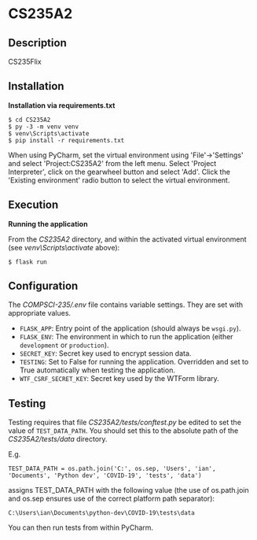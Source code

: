 # CS235A2

## Description
 CS235Flix

## Installation

**Installation via requirements.txt**

```shell
$ cd CS235A2
$ py -3 -m venv venv
$ venv\Scripts\activate
$ pip install -r requirements.txt
```

When using PyCharm, set the virtual environment using 'File'->'Settings' and select 'Project:CS235A2' from the left menu. Select 'Project Interpreter', click on the gearwheel button and select 'Add'. Click the 'Existing environment' radio button to select the virtual environment. 

## Execution

**Running the application**

From the *CS235A2* directory, and within the activated virtual environment (see *venv\Scripts\activate* above):

````shell
$ flask run
```` 


## Configuration

The *COMPSCI-235/.env* file contains variable settings. They are set with appropriate values.

* `FLASK_APP`: Entry point of the application (should always be `wsgi.py`).
* `FLASK_ENV`: The environment in which to run the application (either `development` or `production`).
* `SECRET_KEY`: Secret key used to encrypt session data.
* `TESTING`: Set to False for running the application. Overridden and set to True automatically when testing the application.
* `WTF_CSRF_SECRET_KEY`: Secret key used by the WTForm library.


## Testing

Testing requires that file *CS235A2/tests/conftest.py* be edited to set the value of `TEST_DATA_PATH`. You should set this to the absolute path of the *CS235A2/tests/data* directory. 

E.g. 

`TEST_DATA_PATH = os.path.join('C:', os.sep, 'Users', 'ian', 'Documents', 'Python dev', 'COVID-19', 'tests', 'data')`

assigns TEST_DATA_PATH with the following value (the use of os.path.join and os.sep ensures use of the correct platform path separator):

`C:\Users\ian\Documents\python-dev\COVID-19\tests\data`

You can then run tests from within PyCharm.
